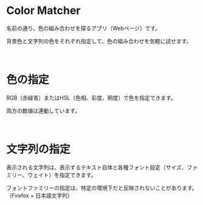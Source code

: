 # Color Matcher
名前の通り、色の組み合わせを探るアプリ（Webページ）です。

背景色と文字列の色をそれぞれ指定して、色の組み合わせを気軽に試せます。

&nbsp;

# 色の指定

RGB（赤緑青）またはHSL（色相、彩度、明度）で色を指定できます。

両方の数値は連動しています。

&nbsp;

# 文字列の指定

表示される文字列は、表示するテキスト自体と各種フォント設定（サイズ、ファミリー、ウェイト）を指定できます。

フォントファミリーの指定は、特定の環境下だと反映されないことがあります。（Firefox + 日本語文字列）
